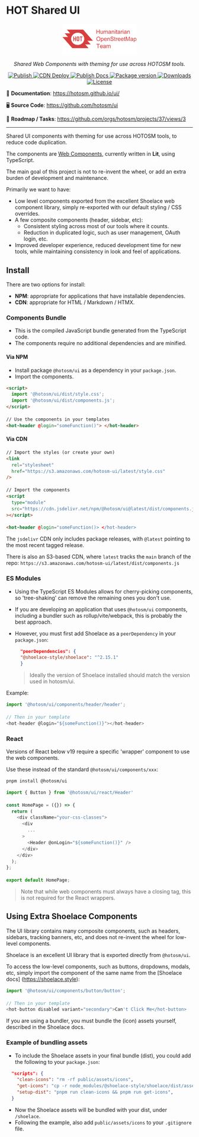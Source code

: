 # HOT Shared UI

<!-- markdownlint-disable -->
<p align="center">
  <img src="https://github.com/hotosm/fmtm/blob/main/images/hot_logo.png?raw=true" style="width: 200px;" alt="HOT"></a>
</p>
<p align="center">
  <em>Shared Web Components with theming for use across HOTOSM tools.</em>
</p>
<p align="center">
  <a href="https://github.com/hotosm/ui/actions/workflows/publish.yml" target="_blank">
      <img src="https://github.com/hotosm/ui/actions/workflows/publish.yml/badge.svg?event=release" alt="Publish">
  </a>
  <a href="https://github.com/hotosm/ui/actions/workflows/cdn_deploy.yml" target="_blank">
      <img src="https://github.com/hotosm/ui/actions/workflows/cdn_deploy.yml/badge.svg?branch=main" alt="CDN Deploy">
  </a>
  <a href="https://github.com/hotosm/ui/actions/workflows/docs.yml" target="_blank">
      <img src="https://github.com/hotosm/ui/actions/workflows/docs.yml/badge.svg" alt="Publish Docs">
  </a>
  <a href="https://www.npmjs.com/package/@hotosm/ui" target="_blank">
      <img src="https://img.shields.io/npm/v/%40hotosm/ui?color=334D058"
      alt="Package version">
  </a>
  <a href="https://npmtrends.com/@hotosm/ui" target="_blank">
      <img src="https://img.shields.io/npm/dm/%40hotosm%2Fui"
      alt="Downloads">
  </a>
  <a href="https://github.com/hotosm/ui/blob/main/LICENSE.md" target="_blank">
      <img src="https://img.shields.io/github/license/hotosm/ui.svg" alt="License">
  </a>
</p>

📖 **Documentation**: <a href="https://hotosm.github.io/ui/" target="_blank">https://hotosm.github.io/ui/</a>

🖥️ **Source Code**: <a href="https://github.com/hotosm/ui" target="_blank">https://github.com/hotosm/ui</a>

🎯 **Roadmap / Tasks**: <a href="https://github.com/orgs/hotosm/projects/37/views/3" target="_blank">https://github.com/orgs/hotosm/projects/37/views/3</a>

---

<!-- markdownlint-enable -->

Shared UI components with theming for use across HOTOSM tools,
to reduce code duplication.

The components are
[Web Components](https://developer.mozilla.org/en-US/docs/Web/API/Web_components),
currently written in **Lit**, using TypeScript.

The main goal of this project is not to re-invent the wheel, or add an extra
burden of development and maintenance.

Primarily we want to have:

- Low level components exported from the excellent Shoelace web component
  library, simply re-exported with our default styling / CSS overrides.
- A few composite components (header, sidebar, etc):
  - Consistent styling across most of our tools where it counts.
  - Reduction in duplicated logic, such as user management, OAuth login, etc.
- Improved developer experience, reduced development time for new tools, while
  maintaining consistency in look and feel of applications.

## Install

There are two options for install:

- **NPM**: appropriate for applications that have installable dependencies.
- **CDN**: appropriate for HTML / Markdown / HTMX.

### Components Bundle

- This is the compiled JavaScript bundle generated from the TypeScript code.
- The components require no additional dependencies and are minified.

#### Via NPM

- Install package `@hotosm/ui` as a dependency in your `package.json`.
- Import the components.

```html
<script>
  import '@hotosm/ui/dist/style.css';
  import '@hotosm/ui/dist/components.js';
</script>

// Use the components in your templates
<hot-header @login="someFunction()"> </hot-header>
```

#### Via CDN

```html
// Import the styles (or create your own)
<link
  rel="stylesheet"
  href="https://s3.amazonaws.com/hotosm-ui/latest/style.css"
/>

// Import the components
<script
  type="module"
  src="https://cdn.jsdelivr.net/npm/@hotosm/ui@latest/dist/components.js"
></script>

<hot-header @login="someFunction()> </hot-header>
```

The `jsdelivr` CDN only includes package releases, with `@latest` pointing to the
most recent tagged release.

There is also an S3-based CDN, where `latest` tracks the `main` branch of the repo:
  `https://s3.amazonaws.com/hotosm-ui/latest/dist/components.js`

### ES Modules

- Using the TypeScript ES Modules allows for cherry-picking components, so
'tree-shaking' can remove the remaining ones you don't use.
- If you are developing an application that uses `@hotosm/ui` components,
including a bundler such as rollup/vite/webpack, this is probably the best approach.
- However, you must first add Shoelace as a `peerDependency` in your `package.json`:

    ```json
      "peerDependencies": {
      "@shoelace-style/shoelace": "^2.15.1"
      }
    ```

    > Ideally the version of Shoelace installed should match the version used in
    > hotosm/ui.

Example:

```js
import '@hotosm/ui/components/header/header';

// Then in your template
<hot-header @login="${someFunction()}"></hot-header>
```

### React

Versions of React below v19 require a specific 'wrapper' component to use the
web components.

Use these instead of the standard `@hotosm/ui/components/xxx`:

```bash
pnpm install @hotosm/ui
```

```js
import { Button } from '@hotosm/ui/react/Header'

const HomePage = ({}) => {
  return (
    <div className="your-css-classes">
      <div
        ...
      >
        <Header @onLogin="${someFunction()}" />
      </div>
    </div>
  );
};

export default HomePage;
```

> Note that while web components must always have a closing tag, this is not
> required for the React wrappers.

## Using Extra Shoelace Components

The UI library contains many composite components, such as headers, sidebars,
tracking banners, etc, and does not re-invent the wheel for low-level components.

Shoelace is an excellent UI library that is exported directly from `@hotosm/ui`.

To access the low-level components, such as buttons, dropdowns, modals, etc,
simply import the component of the same name from the [Shoelace docs]
(<https://shoelace.style>):

```js
import '@hotosm/ui/components/button/button';

// Then in your template
<hot-button disabled variant="secondary">Can't Click Me</hot-button>
```

If you are using a bundler, you must bundle the (icon) assets yourself,
described in the Shoelace docs.

### Example of bundling assets

- To include the Shoelace assets in your final bundle (dist), you could add
  the following to your `package.json`:

```json
  "scripts": {
    "clean-icons": "rm -rf public/assets/icons",
    "get-icons": "cp -r node_modules/@shoelace-style/shoelace/dist/assets/icons public/",
    "setup-dist": "pnpm run clean-icons && pnpm run get-icons",
  }
```

- Now the Shoelace assets will be bundled with your dist, under `/shoelace`.
- Following the example, also add `public/assets/icons` to your `.gitignore` file.
